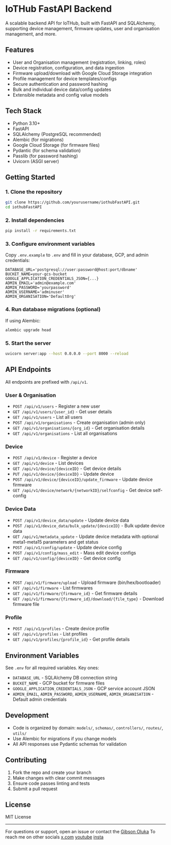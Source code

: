 # IoTHub FastAPI Backend

A scalable backend API for IoTHub, built with FastAPI and SQLAlchemy, supporting device management, firmware updates, user and organisation management, and more.

## Features

- User and Organisation management (registration, linking, roles)
- Device registration, configuration, and data ingestion
- Firmware upload/download with Google Cloud Storage integration
- Profile management for device templates/configs
- Secure authentication and password hashing
- Bulk and individual device data/config updates
- Extensible metadata and config value models

## Tech Stack

- Python 3.10+
- FastAPI
- SQLAlchemy (PostgreSQL recommended)
- Alembic (for migrations)
- Google Cloud Storage (for firmware files)
- Pydantic (for schema validation)
- Passlib (for password hashing)
- Uvicorn (ASGI server)

## Getting Started

### 1. Clone the repository

```bash
git clone https://github.com/yourusername/iothubFastAPI.git
cd iothubFastAPI
```

### 2. Install dependencies

```bash
pip install -r requirements.txt
```

### 3. Configure environment variables

Copy `.env.example` to `.env` and fill in your database, GCP, and admin credentials:

```env
DATABASE_URL='postgresql://user:password@host:port/dbname'
BUCKET_NAME=your-gcs-bucket
GOOGLE_APPLICATION_CREDENTIALS_JSON={...}
ADMIN_EMAIL='admin@example.com'
ADMIN_PASSWORD='yourpassword'
ADMIN_USERNAME='adminuser'
ADMIN_ORGANISATION='DefaultOrg'
```

### 4. Run database migrations (optional)

If using Alembic:

```bash
alembic upgrade head
```

### 5. Start the server

```bash
uvicorn server:app --host 0.0.0.0 --port 8000 --reload
```

## API Endpoints

All endpoints are prefixed with `/api/v1`.

### User & Organisation

- `POST /api/v1/users` - Register a new user
- `GET /api/v1/users/{user_id}` - Get user details
- `GET /api/v1/users` - List all users
- `POST /api/v1/organisations` - Create organisation (admin only)
- `GET /api/v1/organisations/{org_id}` - Get organisation details
- `GET /api/v1/organisations` - List all organisations

### Device

- `POST /api/v1/device` - Register a device
- `GET /api/v1/device` - List devices
- `GET /api/v1/device/{deviceID}` - Get device details
- `PUT /api/v1/device/{deviceID}` - Update device
- `POST /api/v1/device/{deviceID}/update_firmware` - Update device firmware
- `GET /api/v1/device/network/{networkID}/selfconfig` - Get device self-config

### Device Data

- `POST /api/v1/device_data/update` - Update device data
- `POST /api/v1/device_data/bulk_update/{deviceID}` - Bulk update device data
- `GET /api/v1/metadata_update` - Update device metadata with optional meta1-meta15 parameters and get status
- `POST /api/v1/config/update` - Update device config
- `POST /api/v1/config/mass_edit` - Mass edit device configs
- `GET /api/v1/config/{deviceID}` - Get device config

### Firmware

- `POST /api/v1/firmware/upload` - Upload firmware (bin/hex/bootloader)
- `GET /api/v1/firmware` - List firmwares
- `GET /api/v1/firmware/{firmware_id}` - Get firmware details
- `GET /api/v1/firmware/{firmware_id}/download/{file_type}` - Download firmware file

### Profile

- `POST /api/v1/profiles` - Create device profile
- `GET /api/v1/profiles` - List profiles
- `GET /api/v1/profiles/{profile_id}` - Get profile details

## Environment Variables

See `.env` for all required variables. Key ones:

- `DATABASE_URL` - SQLAlchemy DB connection string
- `BUCKET_NAME` - GCP bucket for firmware files
- `GOOGLE_APPLICATION_CREDENTIALS_JSON` - GCP service account JSON
- `ADMIN_EMAIL`, `ADMIN_PASSWORD`, `ADMIN_USERNAME`, `ADMIN_ORGANISATION` - Default admin credentials

## Development

- Code is organized by domain: `models/`, `schemas/`, `controllers/`, `routes/`, `utils/`
- Use Alembic for migrations if you change models
- All API responses use Pydantic schemas for validation

## Contributing

1. Fork the repo and create your branch
2. Make changes with clear commit messages
3. Ensure code passes linting and tests
4. Submit a pull request

## License

MIT License

---

For questions or support, open an issue or contact the [Gibson Oluka](http://github.com/OlukaGibson)
To reach me on other socials
[x.com](https://x.com/OlsGibson)
[youtube](https://www.youtube.com/@theemusicNmovies)
[insta](https://www.instagram.com/olsgibson/)